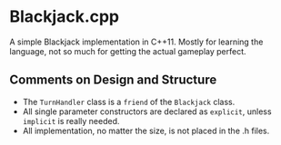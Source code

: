 # Blackjack.cpp

A simple Blackjack implementation in C++11. Mostly for learning the language, not so much for getting the actual gameplay perfect.

## Comments on Design and Structure

- The `TurnHandler` class is a `friend` of the `Blackjack` class.
- All single parameter constructors are declared as `explicit`, unless `implicit` is really needed.
- All implementation, no matter the size, is not placed in the .h files.
